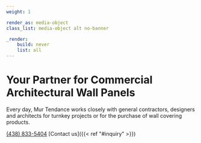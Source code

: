 ```yaml
---
weight: 1

render_as: media-object
class_list: media-object alt no-banner

_render:
    build: never
    list: all
---
```

# Your Partner for Commercial Architectural Wall Panels

Every day, Mur Tendance works closely with general contractors, designers and architects for turnkey projects or for the purchase of wall covering products.

[(438) 833-5404](tel:4388335404)
[Contact us]({{< ref "#inquiry" >}})

